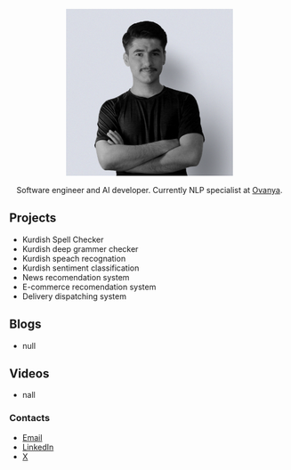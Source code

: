 <p align="center">
<img src="./hamza.jpg" alt="Hamza X" style="height: 300px; width:300px;"/>
</p>

<p align="center">
Software engineer and AI developer. Currently NLP specialist at <a href="https://ovanya.com/">Ovanya</a>.
</p>

## Projects

- Kurdish Spell Checker
- Kurdish deep grammer checker
- Kurdish speach recognation
- Kurdish sentiment classification
- News recomendation system
- E-commerce recomendation system
- Delivery dispatching system

## Blogs

- null

## Videos

- nall

### Contacts

- [Email](mailto:abdulbasit@outloo.com)
- [LinkedIn](https://www.linkedin.com/in/abdulbasit-zahir/)
- [X](https://twitter.com/Hamza_X98)


